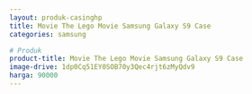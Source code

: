 ```yaml
---
layout: produk-casinghp
title: Movie The Lego Movie Samsung Galaxy S9 Case
categories: samsung

# Produk
product-title: Movie The Lego Movie Samsung Galaxy S9 Case
image-drive: 1dp0Cq51EY0SOB70y3Qec4rjt6zMyQdv9
harga: 90000
---
```

